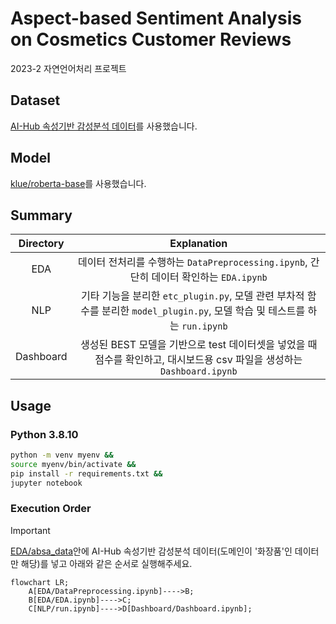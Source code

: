# Aspect-based Sentiment Analysis on Cosmetics Customer Reviews
2023-2 자연언어처리 프로젝트

## Dataset
[AI-Hub 속성기반 감성분석 데이터](https://www.aihub.or.kr/aihubdata/data/view.do?currMenu=&topMenu=&aihubDataSe=realm&dataSetSn=71603)를 사용했습니다.

## Model
[klue/roberta-base](https://huggingface.co/klue/roberta-base)를 사용했습니다.

## Summary
|Directory|Explanation|
|:--:|:--:|
|EDA|데이터 전처리를 수행하는 `DataPreprocessing.ipynb`, 간단히 데이터 확인하는 `EDA.ipynb`|
|NLP|기타 기능을 분리한 `etc_plugin.py`, 모델 관련 부차적 함수를 분리한 `model_plugin.py`, 모델 학습 및 테스트를 하는 `run.ipynb`|
|Dashboard|생성된 BEST 모델을 기반으로 test 데이터셋을 넣었을 때 점수를 확인하고, 대시보드용 csv 파일을 생성하는 `Dashboard.ipynb`|

## Usage

### Python 3.8.10

```bash
python -m venv myenv &&
source myenv/bin/activate &&
pip install -r requirements.txt &&
jupyter notebook
```

### Execution Order

> [!Important]
> [EDA/absa_data](./EDA/absa_data/labeling_data/)안에 AI-Hub 속성기반 감성분석 데이터(도메인이 '화장품'인 데이터만 해당)를 넣고 아래와 같은 순서로 실행해주세요.

```mermaid
flowchart LR;
    A[EDA/DataPreprocessing.ipynb]---->B;
    B[EDA/EDA.ipynb]---->C;
    C[NLP/run.ipynb]---->D[Dashboard/Dashboard.ipynb];
```
